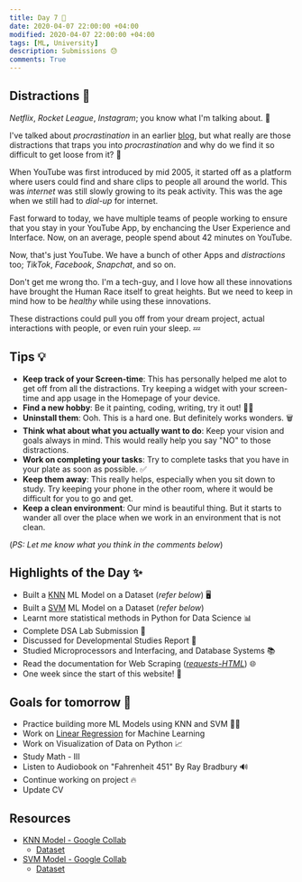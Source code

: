 ```yaml
---
title: Day 7 🐙
date: 2020-04-07 22:00:00 +04:00
modified: 2020-04-07 22:00:00 +04:00
tags: [ML, University]
description: Submissions 😓
comments: True
---
```


## Distractions 👀

*Netflix*, *Rocket League*, *Instagram*; you know what I'm talking about. 😤

I've talked about *procrastination* in an earlier [blog](https://abxhr-learning.vercel.app/Day-5/), but what really are those distractions that traps you into *procrastination* and why do we find it so difficult to get loose from it? 🤔

When YouTube was first introduced by mid 2005, it started off as a platform where users could find and share clips to people all around the world. This was *internet* was still slowly growing to its peak activity. This was the age when we still had to *dial-up* for internet. 

Fast forward to today, we have multiple teams of people working to ensure that you stay in your YouTube App, by enchancing the User Experience and Interface. Now, on an average, people spend about 42 minutes on YouTube.

Now, that's just YouTube. We have a bunch of other Apps and *distractions* too; *TikTok*, *Facebook*, *Snapchat*, and so on.

Don't get me wrong tho. I'm a tech-guy, and I love how all these innovations have brought the Human Race itself to great heights. But we need to keep in mind how to be *healthy* while using these innovations.

These distractions could pull you off from your dream project, actual interactions with people, or even ruin your sleep. 💤

## Tips 💡

- **Keep track of your Screen-time**: This has personally helped me alot to get off from all the distractions. Try keeping a widget with your screen-time and app usage in the Homepage of your device. 
- **Find a new hobby**: Be it painting, coding, writing, try it out! 👨‍🎨
- **Uninstall them**: Ooh. This is a hard one. But definitely works wonders. 🗑
- **Think what about what you actually want to do**: Keep your vision and goals always in mind. This would really help you say "NO" to those distractions.
- **Work on completing your tasks**: Try to complete tasks that you have in your plate as soon as possible. ✅
- **Keep them away**: This really helps, especially when you sit down to study. Try keeping your phone in the other room, where it would be difficult for you to go and get.
- **Keep a clean environment**: Our mind is beautiful thing. But it starts to wander all over the place when we work in an environment that is not clean. 

(*PS: Let me know what you think in the comments below*)

## Highlights of the Day ✨
- Built a [KNN](https://en.wikipedia.org/wiki/K-nearest_neighbors_algorithm) ML Model on a Dataset (*refer below*) 🖥
- Built a [SVM](https://en.wikipedia.org/wiki/Support-vector_machine) ML Model on a Dataset (*refer below*) 
- Learnt more statistical methods in Python for Data Science 📊
- Complete DSA Lab Submission 📝
- Discussed for Developmental Studies Report 💭
- Studied Microprocessors and Interfacing, and Database Systems 📚
- Read the documentation for Web Scraping (*[requests-HTML](https://docs.python-requests.org/projects/requests-html/en/latest/)*) 🌐
- One week since the start of this website! 🎉

## Goals for tomorrow 📝
- Practice building more ML Models using KNN and SVM 👨‍💻
- Work on [Linear Regression](https://www.geeksforgeeks.org/ml-linear-regression/) for Machine Learning 
- Work on Visualization of Data on Python 📈
- Study Math - III 
- Listen to Audiobook on "Fahrenheit 451" By Ray Bradbury 🔊
- Continue working on project 🔥
- Update CV

## Resources
- [KNN Model - Google Collab](https://colab.research.google.com/drive/1zrkCm2PYv3CTn_veG76Ri_QZeIdIa7uQ?usp=sharing)
  - [Dataset](https://archive.ics.uci.edu/ml/datasets/car+evaluation)
- [SVM Model - Google Collab](https://colab.research.google.com/drive/1aReuYn-dHu3NPxAnychDPKVKYH0-LYN5?usp=sharing)
  - [Dataset](https://archive.ics.uci.edu/ml/datasets/iris)
